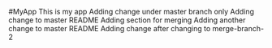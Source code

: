 #MyApp
This is my app
Adding change under master branch only
Adding change to master README
Adding section for merging
Adding another change to master README
Adding change after changing to merge-branch-2